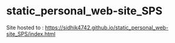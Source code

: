 # static_personal_web-site_SPS

Site hosted to : https://sidhik4742.github.io/static_personal_web-site_SPS/index.html
